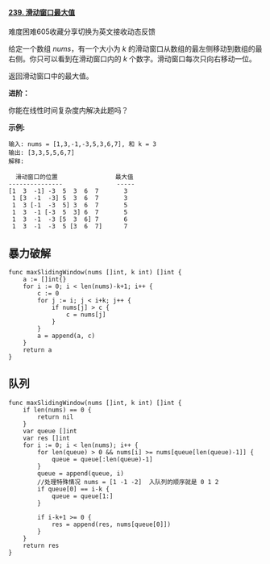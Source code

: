 #### [239. 滑动窗口最大值](https://leetcode-cn.com/problems/sliding-window-maximum/)

难度困难605收藏分享切换为英文接收动态反馈

给定一个数组 *nums*，有一个大小为 *k* 的滑动窗口从数组的最左侧移动到数组的最右侧。你只可以看到在滑动窗口内的 *k* 个数字。滑动窗口每次只向右移动一位。

返回滑动窗口中的最大值。



**进阶：**

你能在线性时间复杂度内解决此题吗？ 

**示例:**

```
输入: nums = [1,3,-1,-3,5,3,6,7], 和 k = 3
输出: [3,3,5,5,6,7] 
解释: 

  滑动窗口的位置                最大值
---------------               -----
[1  3  -1] -3  5  3  6  7       3
 1 [3  -1  -3] 5  3  6  7       3
 1  3 [-1  -3  5] 3  6  7       5
 1  3  -1 [-3  5  3] 6  7       5
 1  3  -1  -3 [5  3  6] 7       6
 1  3  -1  -3  5 [3  6  7]      7
```

## 暴力破解

```
func maxSlidingWindow(nums []int, k int) []int {
	a := []int{}
	for i := 0; i < len(nums)-k+1; i++ {
		c := 0
		for j := i; j < i+k; j++ {
			if nums[j] > c {
				c = nums[j]
			}
		}
		a = append(a, c)
	}
	return a
}
```

## 队列

```
func maxSlidingWindow(nums []int, k int) []int {
	if len(nums) == 0 {
		return nil
	}
	var queue []int
	var res []int
	for i := 0; i < len(nums); i++ {
		for len(queue) > 0 && nums[i] >= nums[queue[len(queue)-1]] {
			queue = queue[:len(queue)-1]
		}
		queue = append(queue, i)
		//处理特殊情况 nums = [1 -1 -2]  入队列的顺序就是 0 1 2
		if queue[0] == i-k {
			queue = queue[1:]
		}

		if i-k+1 >= 0 {
			res = append(res, nums[queue[0]])
		}
	}
	return res
}
```



